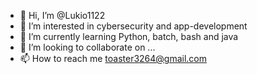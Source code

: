 - 👋 Hi, I’m @Lukio1122
- 👀 I’m interested in cybersecurity and app-development
- 🌱 I’m currently learning Python, batch, bash and java
- 💞️ I’m looking to collaborate on ...
- 📫 How to reach me toaster3264@gmail.com

<!---
Lukio1122/Lukio1122 is a ✨ special ✨ repository because its `README.md` (this file) appears on your GitHub profile.
You can click the Preview link to take a look at your changes.
--->
